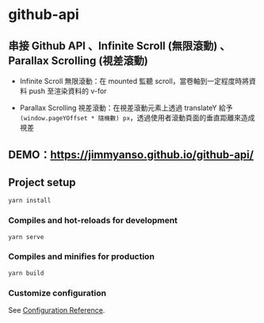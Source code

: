 # github-api

## 串接 Github API 、Infinite Scroll (無限滾動) 、Parallax Scrolling (視差滾動)

- Infinite Scroll 無限滾動：在 mounted 監聽 scroll，當卷軸到一定程度時將資料 push 至渲染資料的 v-for

- Parallax Scrolling 視差滾動：在視差滾動元素上透過 translateY 給予 `(window.pageYOffset * 隨機數) px`，透過使用者滾動頁面的垂直距離來造成視差

## DEMO：https://jimmyanso.github.io/github-api/

## Project setup
```
yarn install
```

### Compiles and hot-reloads for development
```
yarn serve
```

### Compiles and minifies for production
```
yarn build
```

### Customize configuration
See [Configuration Reference](https://cli.vuejs.org/config/).
